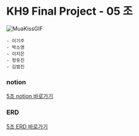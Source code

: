 # KH9 Final Project - 05 조 
![MuaKissGIF](https://user-images.githubusercontent.com/63634220/171343133-247e24e2-fdfa-4994-8cb4-087ecabca7c1.gif)
```
- 이기주
- 박소영
- 이지은
- 정유진
- 김범진
```
### notion 
[5조 notion 바로가기](https://spiced-gastonia-d44.notion.site/final_project-5d1fd416f1a84f23a75ea36771684300)

### ERD
[5조 ERD 바로가기](https://www.erdcloud.com/d/mCpGvDQKbQMatiYB7)


